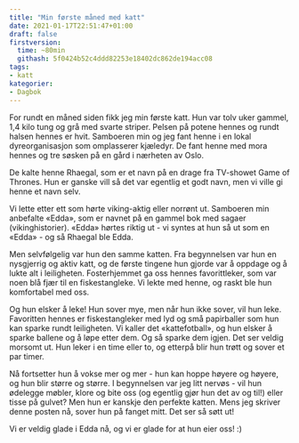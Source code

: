 ```yaml
---
title: "Min første måned med katt"
date: 2021-01-17T22:51:47+01:00
draft: false
firstversion:
  time: ~80min
  githash: 5f0424b52c4ddd82253e18402dc862de194acc08
tags:
- katt
kategorier:
- Dagbok
---
```


For rundt en måned siden fikk jeg min første katt. Hun var tolv uker gammel, 1,4 kilo tung og grå med svarte striper. Pelsen på potene hennes og rundt halsen hennes er hvit.  Samboeren min og jeg fant henne i en lokal dyreorganisasjon som omplasserer kjæledyr. De fant henne med mora hennes og tre søsken på en gård i nærheten av Oslo.

De kalte henne Rhaegal, som er et navn på en drage fra TV-showet Game of Thrones. Hun er ganske vill så det var egentlig et godt navn, men vi ville gi henne et navn selv.

<!--more-->
Vi lette etter ett som hørte viking-aktig eller norrønt ut. Samboeren min anbefalte «Edda», som er navnet på en gammel bok med sagaer (vikinghistorier). «Edda» hørtes riktig ut - vi syntes at hun så ut som en «Edda» - og så Rhaegal ble Edda.

Men selvfølgelig var hun den samme katten. Fra begynnelsen var hun en nysgjerrig og aktiv katt, og de første tingene hun gjorde var å oppdage og å lukte alt i leiligheten. Fosterhjemmet ga oss hennes favorittleker, som var noen blå fjær til en fiskestangleke. Vi lekte med henne, og raskt ble hun komfortabel med oss.

Og hun elsker å leke! Hun sover mye, men når hun ikke sover, vil hun leke. Favoritten hennes er fiskestangleker med lyd og små papirballer som hun kan sparke rundt leiligheten. Vi kaller det «kattefotball», og hun elsker å sparke ballene og å løpe etter dem. Og så sparke dem igjen. Det ser veldig morsomt ut. Hun leker i en time eller to, og etterpå blir hun trøtt og sover et par timer.

Nå fortsetter hun å vokse mer og mer - hun kan hoppe høyere og høyere, og hun blir større og større. I begynnelsen var jeg litt nervøs - vil hun ødelegge møbler, klore og bite oss (og egentlig gjør hun det av og til!) eller tisse på gulvet? Men hun er kanskje den perfekte katten. Mens jeg skriver denne posten nå, sover hun på fanget mitt. Det ser så søtt ut!

Vi er veldig glade i Edda nå, og vi er glade for at hun eier oss! :)  
